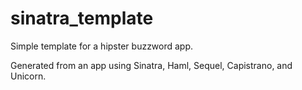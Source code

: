 sinatra_template
================

Simple template for a hipster buzzword app. 

Generated from an app using Sinatra, Haml, Sequel, Capistrano, and Unicorn. 
